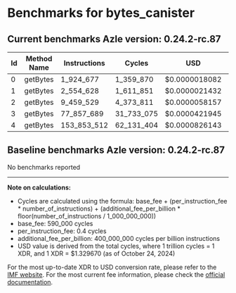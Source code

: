 # Benchmarks for bytes_canister

## Current benchmarks Azle version: 0.24.2-rc.87

| Id  | Method Name | Instructions | Cycles     | USD           | USD/Million Calls |
| --- | ----------- | ------------ | ---------- | ------------- | ----------------- |
| 0   | getBytes    | 1_924_677    | 1_359_870  | $0.0000018082 | $1.80             |
| 1   | getBytes    | 2_554_628    | 1_611_851  | $0.0000021432 | $2.14             |
| 2   | getBytes    | 9_459_529    | 4_373_811  | $0.0000058157 | $5.81             |
| 3   | getBytes    | 77_857_689   | 31_733_075 | $0.0000421945 | $42.19            |
| 4   | getBytes    | 153_853_512  | 62_131_404 | $0.0000826143 | $82.61            |

## Baseline benchmarks Azle version: 0.24.2-rc.87

No benchmarks reported

---

**Note on calculations:**

-   Cycles are calculated using the formula: base_fee + (per_instruction_fee \* number_of_instructions) + (additional_fee_per_billion \* floor(number_of_instructions / 1_000_000_000))
-   base_fee: 590_000 cycles
-   per_instruction_fee: 0.4 cycles
-   additional_fee_per_billion: 400_000_000 cycles per billion instructions
-   USD value is derived from the total cycles, where 1 trillion cycles = 1 XDR, and 1 XDR = $1.329670 (as of October 24, 2024)

For the most up-to-date XDR to USD conversion rate, please refer to the [IMF website](https://www.imf.org/external/np/fin/data/rms_sdrv.aspx).
For the most current fee information, please check the [official documentation](https://internetcomputer.org/docs/current/developer-docs/gas-cost#execution).
